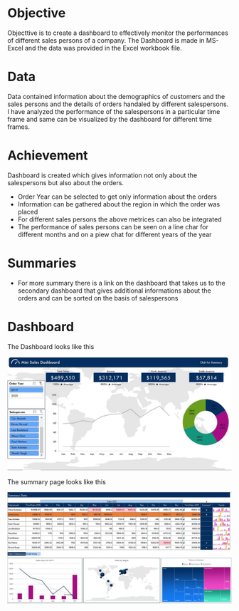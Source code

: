 # Objective
Objecttive is to create a dashboard to effectively monitor the performances of different sales persons of a company. The Dashboard is made in MS-Excel and the data was provided in the Excel workbook file.

# Data  
Data contained information about the demographics of customers and the sales persons and the details of orders handaled by different salespersons. I have analyzed the performance of the salespersons in a particular time frame and same can be visualized by the dashboard for different time frames.

# Achievement
Dashboard is created which gives information not only about the salespersons but also about the orders.
* Order Year can be selected to get only information about the orders
* Information can be gathered about the region in which the order was placed
* For different sales persons the above metrices can also be integrated 
* The performance of sales persons can be seen on a line char for different months and on a piew chat for different years of the year

# Summaries 
* For more summary there is a link on the dashboard that takes us to the secondary dashboard that gives additional informations about the orders and can be sorted on the basis of salespersons

# Dashboard
The Dashboard looks like this

![](dash.jpeg)

The summary page looks like this

![](summary.jpeg)
